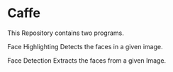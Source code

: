 # Caffe

This Repository contains two programs.


Face Highlighting Detects the faces in a given image.


Face Detection Extracts the faces from a given Image.
